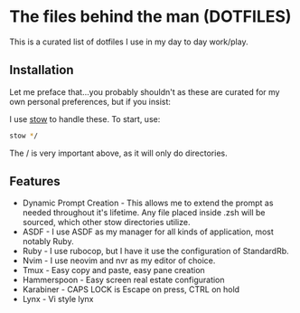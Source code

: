 # The files behind the man (DOTFILES)

This is a curated list of dotfiles I use in my day to day work/play.

## Installation

Let me preface that...you probably shouldn't as these are curated for my own
personal preferences, but if you insist:

I use [stow](https://www.gnu.org/software/stow/) to handle these.  To start,
use:

```bash
stow */
```

The / is very important above, as it will only do directories.

## Features

* Dynamic Prompt Creation - This allows me to extend the prompt as needed
  throughout it's lifetime.  Any file placed inside .zsh will be sourced,
  which other stow directories utilize.
* ASDF - I use ASDF as my manager for all kinds of application, most notably
  Ruby.
* Ruby - I use rubocop, but I have it use the configuration of StandardRb.
* Nvim - I use neovim and nvr as my editor of choice.
* Tmux - Easy copy and paste, easy pane creation
* Hammerspoon - Easy screen real estate configuration
* Karabiner - CAPS LOCK is Escape on press, CTRL on hold
* Lynx - Vi style lynx
